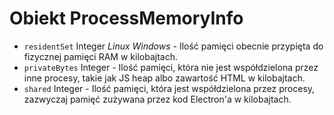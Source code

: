 # Obiekt ProcessMemoryInfo

* `residentSet` Integer *Linux* *Windows* - Ilość pamięci obecnie przypięta do fizycznej pamięci RAM w kilobajtach.
* `privateBytes` Integer - Ilość pamięci, która nie jest współdzielona przez inne procesy, takie jak JS heap albo zawartość HTML w kilobajtach.
* `shared` Integer - Ilość pamięci, która jest współdzielona przez procesy, zazwyczaj pamięć zużywana przez kod Electron'a w kilobajtach.